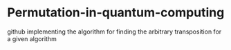 # Permutation-in-quantum-computing
github implementing the algorithm for finding the arbitrary transposition for a given algorithm

